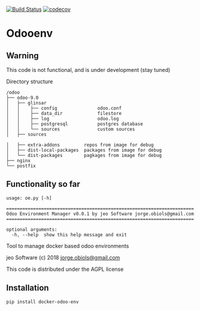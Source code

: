 [![Build Status](https://travis-ci.org/jobiols/odoo-env.svg?branch=master)](https://travis-ci.org/jobiols/odoo-env)
[![codecov](https://codecov.io/gh/jobiols/docker-odoo-env/branch/master/graph/badge.svg)](https://codecov.io/gh/jobiols/docker-odoo-env)

Odooenv
=======

Warning
-------
This code is not functional, and is under development (stay tuned)

Directory structure

    /odoo
    ├── odoo-9.0
    │   ├── glinsar
    │   │    ├── config               odoo.conf
    │   │    ├── data_dir             filestore
    │   │    ├── log                  odoo.log
    │   │    ├── postgresql           postgres database
    │   │    └── sources              custom sources
    │   ├── sources

    │   ├── extra-addons         repos from image for debug
    │   ├── dist-local-packages  packages from image for debug
    │   └── dist-packages        pagkages from image for debug
    ├── nginx
    └── postfix





Functionality so far
--------------------- 
    usage: oe.py [-h]
    
    ======================================================================
    Odoo Environment Manager v0.0.1 by jeo Software jorge.obiols@gmail.com
    ======================================================================
    
    optional arguments:
      -h, --help  show this help message and exit



Tool to manage docker based odoo environments

jeo Software (c) 2018 jorge.obiols@gmail.com

This code is distributed under the AGPL license

Installation
------------
    pip install docker-odoo-env
